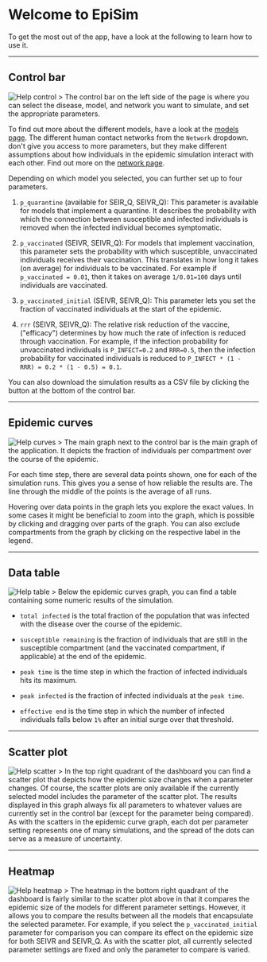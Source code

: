 # Welcome to EpiSim

To get the most out of the app, have a look at the following to learn how to 
use it.

---

## Control bar
![Help control >](/assets/img/help-control.png)
The control bar on the left side of the page is where you can select the 
disease, model, and network you want to simulate, and set the appropriate 
parameters.

To find out more about the different models, have a look at the 
[models page](/models). The different human contact networks from the 
`Network` dropdown. don't give you access to more parameters,
but they make different assumptions about how individuals in the epidemic 
simulation interact with each other. Find out more on the 
[network page](/networks).

Depending on which model you selected, you can further set up to four parameters.

1. `p_quarantine` (available for SEIR_Q, SEIVR_Q): This parameter is available 
   for models that implement a quarantine. It describes the probability with 
   which the connection between susceptible and infected individuals is removed 
   when the infected individual becomes symptomatic.

2. `p_vaccinated` (SEIVR, SEIVR_Q): For models that implement vaccination, this 
   parameter sets the probability with which susceptible, unvaccinated 
   individuals receives their vaccination. This translates in how long
   it takes (on average) for individuals to be vaccinated. For example if
   `p_vaccinated = 0.01`, then it takes on average `1/0.01=100` days until 
   individuals are vaccinated.
   
3. `p_vaccinated_initial` (SEIVR, SEIVR_Q): This parameter lets you set 
   the fraction of vaccinated individuals at the start of the epidemic. 
   
4. `rrr` (SEIVR, SEIVR_Q): The relative risk reduction of the vaccine, 
   ("efficacy") determines by how much the rate of infection is reduced through 
   vaccination. For example, if the infection probability for
   unvaccinated individuals is `P_INFECT=0.2` and `RRR=0.5`, then the infection
   probability for vaccinated individuals is reduced to 
   `P_INFECT * (1 - RRR) = 0.2 * (1 - 0.5) = 0.1`.
   
You can also download the simulation results as a CSV file by clicking the 
button at the bottom of the control bar.

---

## Epidemic curves
![Help curves >](/assets/img/help-curves.png)
The main graph next to the control bar is the main graph of the application.
It depicts the fraction of individuals per compartment over the course of the 
epidemic. 

For each time step, there are several data points shown, one for each
of the simulation runs. This gives you a sense of how reliable the results are.
The line through the middle of the points is the average of all runs.

Hovering over data points in the graph lets you explore the exact values.
In some cases it might be beneficial to zoom into the graph, which
is possible by clicking and dragging over parts of the graph. You can also exclude
compartments from the graph by clicking on the respective label in the legend.

---

## Data table
![Help table >](/assets/img/help-table.png)
Below the epidemic curves graph, you can find a table containing some
numeric results of the simulation.

- `total infected` is the total fraction of the population that was 
  infected with the disease over the course of the epidemic.
  
- `susceptible remaining` is the fraction of individuals that are still in the
  susceptible compartment  (and the vaccinated compartment, if applicable) 
  at the end of the epidemic.
  
- `peak time` is the time step in which the fraction of infected individuals 
  hits its maximum.
  
- `peak infected` is the fraction of infected individuals at the `peak time`.

- `effective end` is the time step in which the number of infected individuals 
  falls below `1%` after an initial surge over that threshold.

---

## Scatter plot
![Help scatter >](/assets/img/help-scatter.png)
In the top right quadrant of the dashboard you can find a scatter plot that
depicts how the epidemic size changes when a parameter changes.
Of course, the scatter plots are only available if the currently selected model 
includes the parameter of the scatter plot. The results displayed in this graph 
always fix all parameters to whatever values are currently set in the control 
bar (except for the parameter being compared). 
As with the scatters in the epidemic curve graph, each dot per parameter setting
represents one of many simulations, and the spread of the dots can serve as a 
measure of uncertainty.

---

## Heatmap
![Help heatmap >](/assets/img/help-heatmap.png)
The heatmap in the bottom right quadrant of the dashboard is fairly similar to
the scatter plot above in that it compares the epidemic size of the 
models for different parameter settings. However, it allows you to compare the
results between all the models that encapsulate the selected parameter. 
For example, if you select the `p_vaccinated_initial` parameter for comparison
you can compare its effect on the epidemic size for both SEIVR and SEIVR_Q. 
As with the scatter plot, all currently selected parameter settings
are fixed and only the parameter to compare is varied.
